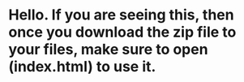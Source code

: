 # Hello. If you are seeing this, then once you download the zip file to your files, make sure to open (index.html) to use it.
